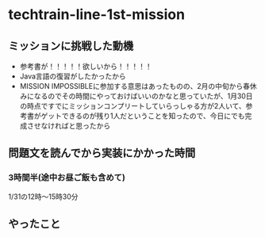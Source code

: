 # techtrain-line-1st-mission


## ミッションに挑戦した動機

* 参考書が！！！！！欲しいから！！！！！
* Java言語の復習がしたかったから
* MISSION IMPOSSIBLEに参加する意思はあったものの、2月の中旬から春休みになるのでその時間にやっておけばいいのかなと思っていたが、1月30日の時点ですでにミッションコンプリートしていらっしゃる方が2人いて、参考書がゲットできるのが残り1人だということを知ったので、今日にでも完成させなければと思ったから



## 問題文を読んでから実装にかかった時間

### 3時間半(途中お昼ご飯も含めて)

1/31の12時～15時30分



## やったこと